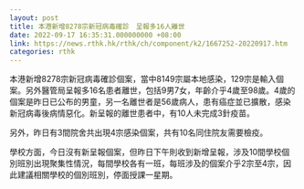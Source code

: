 ```yaml
---
layout: post
title: 本港新增8278宗新冠病毒確診　呈報多16人離世
date: 2022-09-17 16:35:31.000000000 +08:00
link: https://news.rthk.hk/rthk/ch/component/k2/1667252-20220917.htm
categories: rthk
---
```


本港新增8278宗新冠病毒確診個案，當中8149宗屬本地感染，129宗是輸入個案。另外醫管局呈報多16名患者離世，包括9男7女，年齡介乎4歲至98歲。4歲的個案是昨日已公布的男童，另一名離世者是56歲病人，患有癌症並已擴散，感染新冠病毒後病情惡化。新呈報的離世患者中，有10人未完成3針疫苗。

另外，昨日有3間院舍共出現4宗感染個案，共有10名同住院友需要檢疫。

學校方面，今日沒有新呈報個案，但昨日下午則收到新增呈報，涉及10間學校個別班別出現聚集性情況，每間學校各有一班，每班涉及的個案介乎2宗至4宗，因此建議相關學校的個別班別，停面授課一星期。
